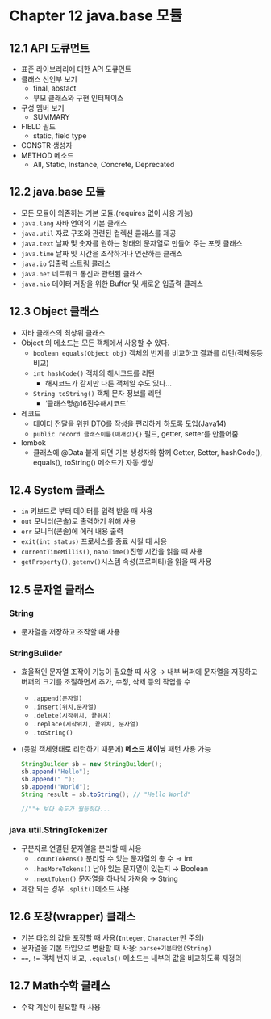 # Chapter 12 java.base 모듈

## 12.1 API 도큐먼트

- 표준 라이브러리에 대한 API 도큐먼트
- 클래스 선언부 보기
    - final, abstact
    - 부모 클래스와 구현 인터페이스
- 구성 멤버 보기
    - SUMMARY
- FIELD 필드
    - static, field type
- CONSTR 생성자
- METHOD 메소드
    - All, Static, Instance, Concrete, Deprecated

## 12.2 java.base 모듈

- 모든 모듈이 의존하는 기본 모듈.(requires 없이 사용 가능)
- `java.lang` 자바 언어의 기본 클래스
- `java.util` 자료 구조와 관련된 컬렉션 클래스를 제공
- `java.text` 날짜 및 숫자를 원하는 형태의 문자열로 만들어 주는 포맷 클래스
- `java.time` 날짜 및 시간을 조작하거나 연산하는 클래스
- `java.io` 입출력 스트림 클래스
- `java.net` 네트워크 통신과 관련된 클래스
- `java.nio` 데이터 저장을 위한 Buffer 및 새로운 입출력 클래스

## 12.3 Object 클래스

- 자바 클래스의 최상위 클래스
- Object 의 메소드는 모든 객체에서 사용할 수 있다.
    - `boolean equals(Object obj)` 객체의 번지를 비교하고 결과를 리턴(객체동등비교)
    - `int hashCode()` 객체의 해시코드를 리턴
        - 해시코드가 같지만 다른 객체일 수도 있다…
    - `String toString()` 객체 문자 정보를 리턴
        - ‘클래스명@16진수해시코드’
- 레코드
    - 데이터 전달을 위한 DTO를 작성을 편리하게 하도록 도입(Java14)
    - `public record 클래스이름(매개값){}` 필드, getter, setter를 만들어줌
- lombok
    - 클래스에 @Data 붙게 되면 기본 생성자와 함께 Getter, Setter, hashCode(), equals(), toString() 메소드가 자동 생성

## 12.4 System 클래스

- `in` 키보드로 부터 데이터를 입력 받을 때 사용
- `out` 모니터(콘솔)로 출력하기 위해 사용
- `err` 모니터(콘솔)에 에러 내용 출력
- `exit(int status)` 프로세스를 종료 시킬 때 사용
- `currentTimeMillis()`, `nanoTime()`진행 시간을 읽을 때 사용
- `getProperty()`, `getenv()`시스템 속성(프로퍼티)을 읽을 때 사용

## 12.5 문자열 클래스

### String

- 문자열을 저장하고 조작할 때 사용

### StringBuilder

- 효율적인 문자열 조작이 기능이 필요할 때 사용 → 내부 버퍼에 문자열을 저장하고 버퍼의 크기를 조절하면서 추가, 수정, 삭제 등의 작업을 수
    - `.append(문자열)`
    - `.insert(위치,문자열)`
    - `.delete(시작위치, 끝위치)`
    - `.replace(시작위치, 끝위치, 문자열)`
    - `.toString()`
- (동일 객체형태로 리턴하기 때문에) **메소드 체이닝** 패턴 사용 가능
    
    ```java
    StringBuilder sb = new StringBuilder();
    sb.append("Hello");
    sb.append(" ");
    sb.append("World");
    String result = sb.toString(); // "Hello World"
    
    //""+ 보다 속도가 월등하다...
    ```
    

### java.util.StringTokenizer

- 구분자로 연결된 문자열을 분리할 때 사용
    - `.countTokens()` 분리할 수 있는 문자열의 총 수 → int
    - `.hasMoreTokens()` 남아 있는 문자열이 있는지 → Boolean
    - `.nextToken()` 문자열을 하나씩 가져옴 → String
- 제한 되는 경우 `.split()`메소드 사용

## 12.6 포장(wrapper) 클래스

- 기본 타입의 값을 포장할 때 사용(`Integer`, `Character`만 주의)
- 문자열을 기본 타입으로 변환할 때 사용: `parse+기본타입(String)`
- `==`, `!=` 객체 번지 비교, `.equals()` 메소드는 내부의 값을 비교하도록 재정의

## 12.7 Math수학 클래스

- 수학 계산이 필요할 때 사용
